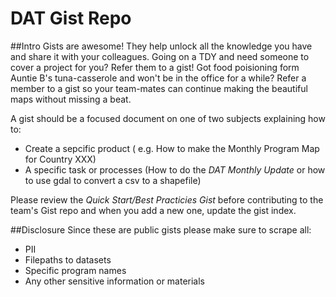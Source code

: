 # DAT Gist Repo

##Intro
Gists are awesome! They help unlock all the knowledge you have and share it with your colleagues.  Going on a TDY and need someone to cover a project for you? Refer them to a gist!  Got food poisioning form Auntie B's tuna-casserole and won't be in the office for a while? Refer a member to a gist so your team-mates can continue making the beautiful maps without missing a beat.

A gist should be a focused document on one of two subjects explaining how to:
  - Create a sepcific product ( e.g. How to make the Monthly Program Map for Country XXX)
  - A specific task or processes  (How to do the *DAT Monthly Update* or how to use gdal to convert a csv to a shapefile) 

Please review the *Quick Start/Best Practicies Gist* before contributing to the team's Gist repo and when you add a new one, update the gist index.

##Disclosure
Since these are public gists please make sure to scrape all:
- PII
- Filepaths to datasets
- Specific program names
- Any other sensitive information or materials

